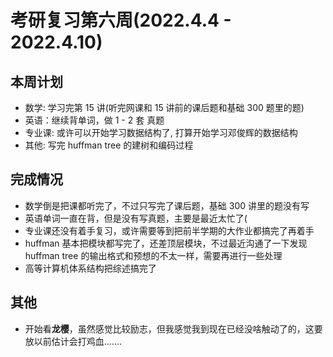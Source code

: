 # 考研复习第六周(2022.4.4 - 2022.4.10)
## 本周计划  

- 数学: 学习完第 15 讲(听完网课和 15 讲前的课后题和基础 300 题里的题)
- 英语：继续背单词，做 1 - 2 套 真题
- 专业课: 或许可以开始学习数据结构了, 打算开始学习邓俊辉的数据结构
- 其他: 写完 huffman tree 的建树和编码过程

## 完成情况
- 数学倒是把课都听完了，不过只写完了课后题，基础 300 讲里的题没有写
- 英语单词一直在背，但是没有写真题，主要是最近太忙了(
- 专业课还没有着手复习，或许需要等到把前半学期的大作业都搞完了再着手
- huffman 基本把模块都写完了，还差顶层模块，不过最近沟通了一下发现 huffman tree 的输出格式和预想的不太一样，需要再进行一些处理
- 高等计算机体系结构把综述搞完了  

## 其他
- 开始看**龙樱**，虽然感觉比较励志，但我感觉我到现在已经没啥触动了的，这要放以前估计会打鸡血.......